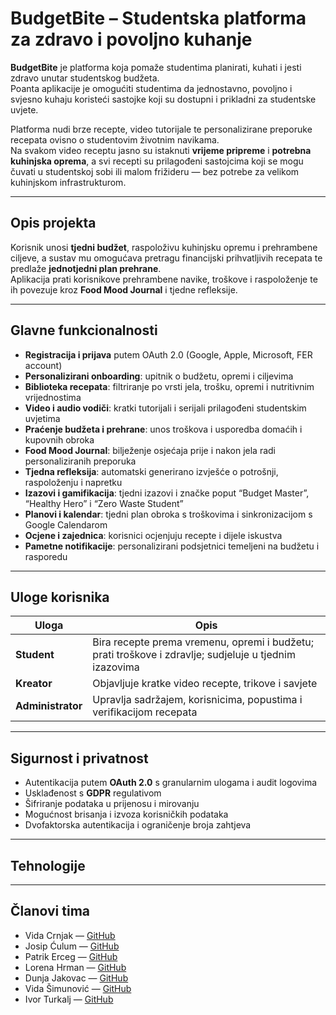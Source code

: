 # BudgetBite – Studentska platforma za zdravo i povoljno kuhanje

**BudgetBite** je platforma koja pomaže studentima planirati, kuhati i jesti zdravo unutar studentskog budžeta.  
Poanta aplikacije je omogućiti studentima da jednostavno, povoljno i svjesno kuhaju koristeći sastojke koji su dostupni i prikladni za studentske uvjete.  

Platforma nudi brze recepte, video tutorijale te personalizirane preporuke recepata ovisno o studentovim životnim navikama.  
Na svakom video receptu jasno su istaknuti **vrijeme pripreme** i **potrebna kuhinjska oprema**, a svi recepti su prilagođeni sastojcima koji se mogu čuvati u studentskoj sobi ili malom frižideru — bez potrebe za velikom kuhinjskom infrastrukturom.

---

## Opis projekta

Korisnik unosi **tjedni budžet**, raspoloživu kuhinjsku opremu i prehrambene ciljeve, a sustav mu omogućava pretragu financijski prihvatljivih recepata te predlaže **jednotjedni plan prehrane**.  
Aplikacija prati korisnikove prehrambene navike, troškove i raspoloženje te ih povezuje kroz **Food Mood Journal** i tjedne refleksije.

---

## Glavne funkcionalnosti

- **Registracija i prijava** putem OAuth 2.0 (Google, Apple, Microsoft, FER account)  
- **Personalizirani onboarding**: upitnik o budžetu, opremi i ciljevima  
- **Biblioteka recepata**: filtriranje po vrsti jela, trošku, opremi i nutritivnim vrijednostima  
- **Video i audio vodiči**: kratki tutorijali i serijali prilagođeni studentskim uvjetima  
- **Praćenje budžeta i prehrane**: unos troškova i usporedba domaćih i kupovnih obroka  
- **Food Mood Journal**: bilježenje osjećaja prije i nakon jela radi personaliziranih preporuka  
- **Tjedna refleksija**: automatski generirano izvješće o potrošnji, raspoloženju i napretku  
- **Izazovi i gamifikacija**: tjedni izazovi i značke poput “Budget Master”, “Healthy Hero” i “Zero Waste Student”  
- **Planovi i kalendar**: tjedni plan obroka s troškovima i sinkronizacijom s Google Calendarom  
- **Ocjene i zajednica**: korisnici ocjenjuju recepte i dijele iskustva  
- **Pametne notifikacije**: personalizirani podsjetnici temeljeni na budžetu i rasporedu  

---

## Uloge korisnika

| Uloga | Opis |
|-------|------|
| **Student** | Bira recepte prema vremenu, opremi i budžetu; prati troškove i zdravlje; sudjeluje u tjednim izazovima |
| **Kreator** | Objavljuje kratke video recepte, trikove i savjete |
| **Administrator** | Upravlja sadržajem, korisnicima, popustima i verifikacijom recepata |

---

## Sigurnost i privatnost

- Autentikacija putem **OAuth 2.0** s granularnim ulogama i audit logovima  
- Usklađenost s **GDPR** regulativom  
- Šifriranje podataka u prijenosu i mirovanju  
- Mogućnost brisanja i izvoza korisničkih podataka  
- Dvofaktorska autentikacija i ograničenje broja zahtjeva  

---

## Tehnologije

---

## Članovi tima

- Vida Crnjak — [GitHub](https://github.com/korisnickoime)  
- Josip Ćulum — [GitHub](https://github.com/jculum7)  
- Patrik Erceg — [GitHub](https://github.com/korisnickoime)  
- Lorena Hrman — [GitHub](https://github.com/lhrman)  
- Dunja Jakovac — [GitHub](https://github.com/d-jkv)  
- Vida Šimunović — [GitHub](https://github.com/vidasimunovic)  
- Ivor Turkalj — [GitHub](https://github.com/ivorturkalj)  
